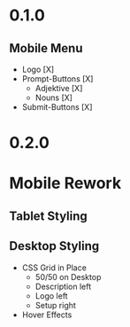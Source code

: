 # 0.1.0

## Mobile Menu

- Logo [X]
- Prompt-Buttons [X]
  - Adjektive [X]
  - Nouns [X]
- Submit-Buttons [X]

# 0.2.0

# Mobile Rework

## Tablet Styling

## Desktop Styling

- CSS Grid in Place
  - 50/50 on Desktop
  - Description left
  - Logo left
  - Setup right
- Hover Effects